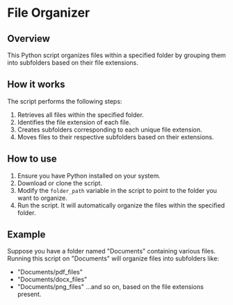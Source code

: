 # File Organizer
## Overview
This Python script organizes files within a specified folder by grouping them into subfolders based on their file extensions.
## How it works
The script performs the following steps:
1. Retrieves all files within the specified folder.
2. Identifies the file extension of each file.
3. Creates subfolders corresponding to each unique file extension.
4. Moves files to their respective subfolders based on their extensions.
## How to use
1. Ensure you have Python installed on your system.
2. Download or clone the script.
3. Modify the `folder_path` variable in the script to point to the folder you want to organize.
4. Run the script. It will automatically organize the files within the specified folder.
## Example
Suppose you have a folder named "Documents" containing various files. Running this script on "Documents" will organize files into subfolders like:
- "Documents/pdf_files"
- "Documents/docx_files"
- "Documents/png_files"
...and so on, based on the file extensions present.
